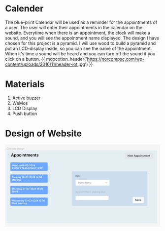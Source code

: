 # Calender

The blue-print Calendar will be used as a reminder for the appointments of a user. The user will enter their
appointments in the calendar on the website. Everytime when there is an appointment, the clock will make a sound, and
you will see the appointment name displayed. The design I have chosen for this project is a pyramid. I will use wood to 
build a pyramid and put an LCD-display inside, so you can see the name of the appointment. When it's time a sound will be
heard and you can turn off the sound if you click on a button.
{{ mdocotion_header('https://norcompsc.com/wp-content/uploads/2016/11/header-iot.jpg') }}

# Materials
1. Active buzzer
2. WeMos 
3. LCD Display 
4. Push button

# Design of Website
![Calender-design](assets/Calender-design.jpg)